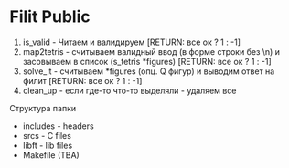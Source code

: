 # Filit Public

1. is_valid - Читаем и валидируем [RETURN: все ок ? 1 : -1]
2. map2tetris - считываем валидный ввод (в форме строки без \n) и засовываем в список (s_tetris *figures) [RETURN: все ок ? 1 : -1]
3. solve_it - считываем *figures (опц. Q фигур) и выводим ответ на филит [RETURN: все ок ? 1 : -1]
4. clean_up - если где-то что-то выделяли - удаляем все

Структура папки
- includes - headers
- srcs - C files
- libft - lib files
- Makefile (TBA)
